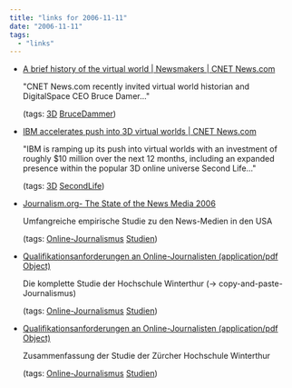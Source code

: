 ```yaml
---
title: "links for 2006-11-11"
date: "2006-11-11"
tags: 
  - "links"
---
```


- [A brief history of the virtual world | Newsmakers | CNET News.com](http://news.com.com/A+brief+history+of+the+virtual+world/2008-1043_3-6134110.html?tag=nefd.lede)
    
    "CNET News.com recently invited virtual world historian and DigitalSpace CEO Bruce Damer..."
    
    (tags: [3D](http://del.icio.us/heinzwittenbrink/3D) [BruceDammer](http://del.icio.us/heinzwittenbrink/BruceDammer))
    
- [IBM accelerates push into 3D virtual worlds | CNET News.com](http://news.com.com/IBM+accelerates+push+into+3D+virtual+worlds/2100-1043_3-6134286.html?tag=nefd.top)
    
    "IBM is ramping up its push into virtual worlds with an investment of roughly $10 million over the next 12 months, including an expanded presence within the popular 3D online universe Second Life..."
    
    (tags: [3D](http://del.icio.us/heinzwittenbrink/3D) [SecondLife](http://del.icio.us/heinzwittenbrink/SecondLife))
    
- [Journalism.org- The State of the News Media 2006](http://www.stateofthenewsmedia.com/2006/index.asp)
    
    Umfangreiche empirische Studie zu den News-Medien in den USA
    
    (tags: [Online-Journalismus](http://del.icio.us/heinzwittenbrink/Online-Journalismus) [Studien](http://del.icio.us/heinzwittenbrink/Studien))
    
- [Qualifikationsanforderungen an Online-Journalisten (application/pdf Object)](http://home.zhwin.ch/~wys/medien/onlinejournalismus/studie.pdf)
    
    Die komplette Studie der Hochschule Winterthur (-> copy-and-paste-Journalismus)
    
    (tags: [Online-Journalismus](http://del.icio.us/heinzwittenbrink/Online-Journalismus) [Studien](http://del.icio.us/heinzwittenbrink/Studien))
    
- [Qualifikationsanforderungen an Online-Journalisten (application/pdf Object)](http://home.zhwin.ch/~wys/medien/onlinejournalismus/zusammenfassung.pdf)
    
    Zusammenfassung der Studie der Zürcher Hochschule Winterthur
    
    (tags: [Online-Journalismus](http://del.icio.us/heinzwittenbrink/Online-Journalismus) [Studien](http://del.icio.us/heinzwittenbrink/Studien))
